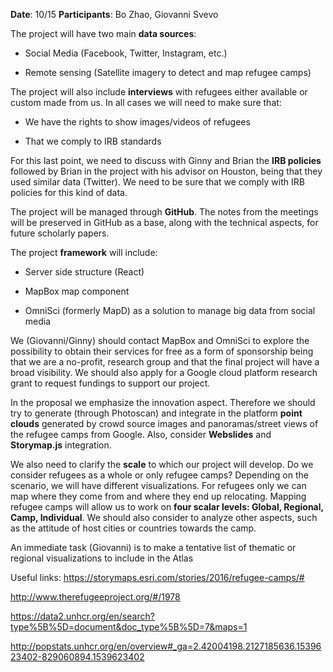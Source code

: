 **Date**: 10/15
**Participants**: Bo Zhao, Giovanni Svevo

The project will have two main **data sources**:

- Social Media (Facebook, Twitter, Instagram, etc.)

- Remote sensing (Satellite imagery to detect and map refugee camps)

The project will also include **interviews** with refugees either available or custom made from us. In all cases we will need to make sure that:

- We have the rights to show images/videos of refugees

- That we comply to IRB standards

For this last point, we need to discuss with Ginny and Brian the **IRB policies** followed by Brian in the project with his advisor on Houston, being that they used similar data (Twitter). We need to be sure that we comply with IRB policies for this kind of data.

The project will be managed through **GitHub**. The notes from the meetings will be preserved in GitHub as a base, along with the technical aspects, for future scholarly papers.

The project **framework** will include:

- Server side structure (React)

- MapBox map component
- OmniSci (formerly MapD) as a solution to manage big data from social media

We (Giovanni/Ginny) should contact MapBox and OmniSci to explore the possibility to obtain their services for free as a form of sponsorship being that we are a no-profit, research group and that the final project will have a broad visibility.
We should also apply for a Google cloud platform research grant to request fundings to support our project.

In the proposal we emphasize the innovation aspect. Therefore we should try to generate (through Photoscan) and integrate in the platform **point clouds** generated by crowd source images and panoramas/street views of the refugee camps from Google. Also, consider **Webslides** and **Storymap.js** integration.

We also need to clarify the **scale** to which our project will develop. Do we consider refugees as a whole or only refugee camps? Depending on the scenario, we will have different visualizations. For refugees only we can map where they come from and where they end up relocating. Mapping refugee camps will allow us to work on **four scalar levels: Global, Regional, Camp, Individual**. We should also consider to analyze other aspects, such as the attitude of host cities or countries towards the camp.

An immediate task (Giovanni) is to make a tentative list of thematic or regional visualizations to include in the Atlas

Useful links:
https://storymaps.esri.com/stories/2016/refugee-camps/#

http://www.therefugeeproject.org/#/1978

https://data2.unhcr.org/en/search?type%5B%5D=document&doc_type%5B%5D=7&maps=1

http://popstats.unhcr.org/en/overview#_ga=2.42004198.2127185636.1539623402-829060894.1539623402

